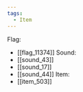 ```yaml
---
tags:
  - Item
---
```

Flag:
- [[flag_11374]]
Sound:
- [[sound_43]]
- [[sound_17]]
- [[sound_44]]
Item:
- [[item_503]]
